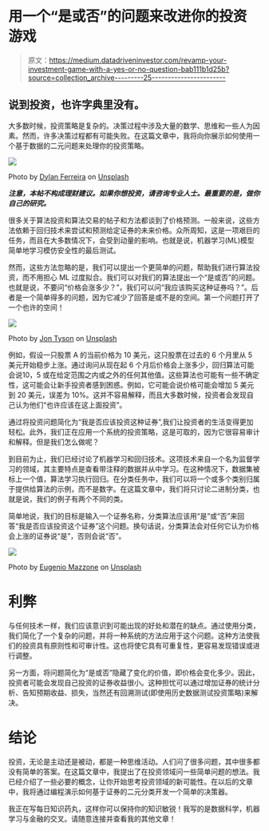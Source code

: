 # 用一个“是或否”的问题来改进你的投资游戏

> 原文：<https://medium.datadriveninvestor.com/revamp-your-investment-game-with-a-yes-or-no-question-bab111b1d25b?source=collection_archive---------25----------------------->

## 说到投资，也许字典里没有。

大多数时候，投资策略是复杂的。决策过程中涉及大量的数学、思维和一些人为因素。然而，许多决策过程都有可能失败。在这篇文章中，我将向你展示如何使用一个基于数据的二元问题来处理你的投资策略。

![](img/1eb86adad4286ea12fd6def1e424a845.png)

Photo by [Dylan Ferreira](https://unsplash.com/@dylanferreira?utm_source=medium&utm_medium=referral) on [Unsplash](https://unsplash.com?utm_source=medium&utm_medium=referral)

***注意，本帖不构成理财建议。如果你想投资，请咨询专业人士。最重要的是，做你自己的研究。***

很多关于算法投资和算法交易的帖子和方法都谈到了价格预测。一般来说，这些方法依赖于回归技术来尝试和预测给定证券的未来价格。众所周知，这是一项艰巨的任务，而且在大多数情况下，会受到动量的影响。也就是说，机器学习(ML)模型简单地学习模仿安全性的最后测试。

然而，这些方法忽略的是，我们可以提出一个更简单的问题，帮助我们进行算法投资，而不用担心 ML 过度拟合。我们可以对我们的算法提出一个“是或否”的问题。也就是说，不要问“价格会涨多少？”，我们可以问“我应该购买这种证券吗？”。后者是一个简单得多的问题，因为它减少了回答是或不是的空间。第一个问题打开了一个也许的空间！

![](img/3986917810e812741cdfed6242686f67.png)

Photo by [Jon Tyson](https://unsplash.com/@jontyson?utm_source=medium&utm_medium=referral) on [Unsplash](https://unsplash.com?utm_source=medium&utm_medium=referral)

例如，假设一只股票 A 的当前价格为 10 美元，这只股票在过去的 6 个月里从 5 美元开始稳步上涨。通过询问从现在起 6 个月后价格会上涨多少，回归算法可能会说$10，$5 或在给定范围之内或之外的任何其他值。这些算法也可能有一些不确定性，这可能会让新手投资者感到困惑。例如，它可能会说价格可能会增加 5 美元到 20 美元，误差为 10%。这并不容易解释，而且大多数时候，投资者会发现自己认为他们“也许应该在这上面投资”。

通过将投资问题简化为“我是否应该投资这种证券”,我们让投资者的生活变得更加轻松。此外，我们正在应用一个系统的投资策略，这是可取的，因为它很容易审计和解释。但是我们怎么做呢？

到目前为止，我们已经讨论了机器学习和回归技术。这项技术来自一个名为监督学习的领域，其主要特点是查看带注释的数据并从中学习。在这种情况下，数据集被标上一个值，算法学习执行回归。在分类任务中，我们可以将一个或多个类别归属于提供给算法的示例，而不是数字。在这篇文章中，我们将只讨论二进制分类，也就是说，我们的例子有两个不同的类。

简单地说，我们的目标是输入一个证券名称，分类算法应该用“是”或“否”来回答“我是否应该投资这个证券”这个问题。换句话说，分类算法会对任何它认为价格会上涨的证券说“是”，否则会说“否”。

![](img/be12c379d10a3f95f18891d33c31b07e.png)

Photo by [Eugenio Mazzone](https://unsplash.com/@eugi1492?utm_source=medium&utm_medium=referral) on [Unsplash](https://unsplash.com?utm_source=medium&utm_medium=referral)

# 利弊

与任何技术一样，我们应该意识到可能出现的好处和潜在的缺点。通过使用分类，我们简化了一个复杂的问题，并将一种系统的方法应用于这个问题。这种方法使我们的投资具有原则性和可审计性。这也将使它具有可重复性，更容易发现错误或进行调整。

另一方面，将问题简化为“是或否”隐藏了变化的价值，即价格会变化多少。因此，投资者可能会发现自己投资的证券收益很小。这种担忧可以通过增加证券的统计分析、告知预期收益、损失，当然还有回溯测试(即使用历史数据测试投资策略)来解决。

# 结论

投资，无论是主动还是被动，都是一种思维活动。人们问了很多问题，其中很多都没有简单的答案。在这篇文章中，我提出了在投资领域问一些简单问题的想法。我已经介绍了一些必要的概念，让你开始思考投资领域的新可能性。在以后的文章中，我将通过编程演示如何基于证券的二元分类开发一个简单的决策器。

我正在写每日知识药丸，这样你可以保持你的知识敏锐！我写的是数据科学，机器学习与金融的交叉。请随意连接并查看我的其他文章！